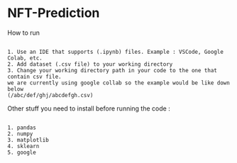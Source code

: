 # NFT-Prediction

How to run
```````````

1. Use an IDE that supports (.ipynb) files. Example : VSCode, Google Colab, etc.
2. Add dataset (.csv file) to your working directory
3. Change your working directory path in your code to the one that contain csv file.
we are currently using google collab so the example would be like down below
(/abc/def/ghj/abcdefgh.csv)
`````````````````````````````````````````````````````````````````````````````

Other stuff you need to install before running the code :
```````````

1. pandas
2. numpy
3. matplotlib
4. sklearn
5. google
```````````
